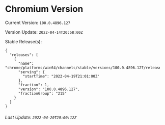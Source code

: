# Chromium Version

Current Version: `100.0.4896.127`

Version Update: `2022-04-14T20:58:00Z`

Stable Release(s):
```
{
  "releases": [
    {
      "name": "chrome/platforms/win64/channels/stable/versions/100.0.4896.127/releases/1650402060",
      "serving": {
        "startTime": "2022-04-19T21:01:00Z"
      },
      "fraction": 1,
      "version": "100.0.4896.127",
      "fractionGroup": "215"
    }
  ]
}
```

###### Last Update: `2022-04-20T20:00:12Z`
